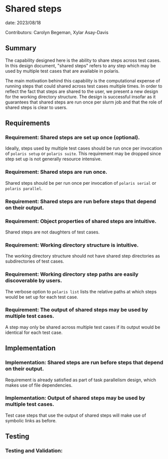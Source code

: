 # Shared steps

date: 2023/08/18

Contributors: Carolyn Begeman, Xylar Asay-Davis

## Summary

The capability designed here is the ability to share steps across test cases.
In this design document, "shared steps" refers to any step which may be used by
multiple test cases that are available in polaris.

The main motivation behind this capability is the computational expense of
running steps that could shared across test cases multiple times. In order to
reflect the fact that steps are shared to the user, we present a new design for
the working directory structure. The design is successful insofar as it
guarantees that shared steps are run once per slurm job and that the role of
shared steps is clear to users.

## Requirements

### Requirement: Shared steps are set up once (optional).

Ideally, steps used by multiple test cases should be run once per invocation of
`polaris setup` or `polaris suite`. This requirement may be dropped since step
set up is not generally resource intensive.

### Requirement: Shared steps are run once.

Shared steps should be per run once per invocation of `polaris serial` or
`polaris parallel`.

### Requirement: Shared steps are run before steps that depend on their output.

### Requirement: Object properties of shared steps are intuitive.

Shared steps are not daughters of test cases.

### Requirement: Working directory structure is intuitive.

The working directory structure should not have shared step directories as
subdirectories of test cases.

### Requirement: Working directory step paths are easily discoverable by users.

The verbose option to `polaris list` lists the relative paths at which steps
would be set up for each test case.

### Requirement: The output of shared steps may be used by multiple test cases.

A step may only be shared across multiple test cases if its output would be
identical for each test case.



## Implementation

### Implementation: Shared steps are run before steps that depend on their output.

Requirement is already satisfied as part of task parallelism design, which
makes use of file dependencies.

### Implementation: Output of shared steps may be used by multiple test cases.

Test case steps that use the output of shared steps will make use of symbolic
links as before.

## Testing

### Testing and Validation: 
